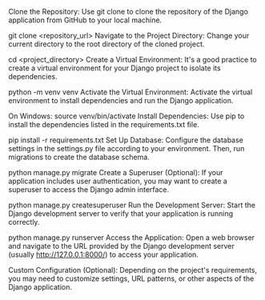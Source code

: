 Clone the Repository: Use git clone to clone the repository of the Django application from GitHub to your local machine.

git clone <repository_url>
Navigate to the Project Directory: Change your current directory to the root directory of the cloned project.

cd <project_directory>
Create a Virtual Environment: It's a good practice to create a virtual environment for your Django project to isolate its dependencies.

python -m venv venv
Activate the Virtual Environment: Activate the virtual environment to install dependencies and run the Django application.

On Windows:
source venv/bin/activate
Install Dependencies: Use pip to install the dependencies listed in the requirements.txt file.

pip install -r requirements.txt
Set Up Database: Configure the database settings in the settings.py file according to your environment. Then, run migrations to create the database schema.


python manage.py migrate
Create a Superuser (Optional): If your application includes user authentication, you may want to create a superuser to access the Django admin interface.

python manage.py createsuperuser
Run the Development Server: Start the Django development server to verify that your application is running correctly.

python manage.py runserver
Access the Application: Open a web browser and navigate to the URL provided by the Django development server (usually http://127.0.0.1:8000/) to access your application.

Custom Configuration (Optional): Depending on the project's requirements, you may need to customize settings, URL patterns, or other aspects of the Django application.

